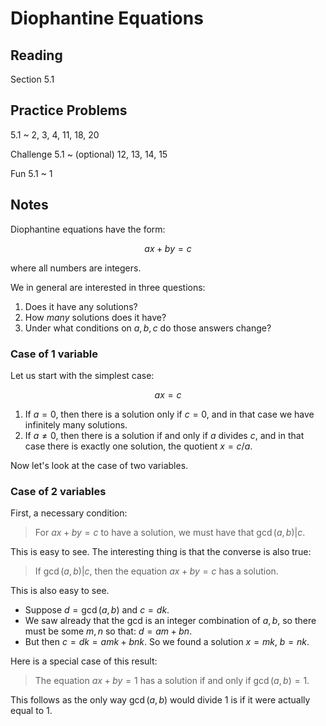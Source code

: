 # Diophantine Equations

## Reading

Section 5.1

## Practice Problems

5.1
  ~ 2, 3, 4, 11, 18, 20

Challenge 5.1
  ~ (optional) 12, 13, 14, 15

Fun 5.1
  ~ 1

## Notes

Diophantine equations have the form:

$$ax + by = c$$

where all numbers are integers.

We in general are interested in three questions:

1. Does it have any solutions?
2. How *many* solutions does it have?
3. Under what conditions on $a,b,c$ do those answers change?

### Case of 1 variable

Let us start with the simplest case:

$$ax = c$$

1. If $a = 0$, then there is a solution only if $c=0$, and in that case we have infinitely many solutions.
2. If $a \neq 0$, then there is a solution if and only if $a$ divides $c$, and in that case there is exactly one solution, the quotient $x=c/a$.

Now let's look at the case of two variables.

### Case of 2 variables

First, a necessary condition:

> For $ax+by=c$ to have a solution, we must have that $\gcd(a,b) | c$.

This is easy to see. The interesting thing is that the converse is also true:

> If $\gcd(a,b) | c$, then the equation $ax+by=c$ has a solution.

This is also easy to see.

- Suppose $d=\gcd(a,b)$ and $c = dk$.
- We saw already that the gcd is an integer combination of $a,b$, so there must be some $m,n$ so that: $d = am + bn$.
- But then $c=dk = amk + bnk$. So we found a solution $x=mk$, $b=nk$.

Here is a special case of this result:

> The equation $ax+by=1$ has a solution if and only if $\gcd(a,b) = 1$.

This follows as the only way $\gcd(a,b)$ would divide $1$ is if it were actually equal to 1.

